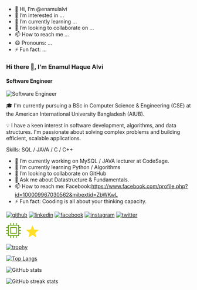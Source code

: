 - 👋 Hi, I’m @enamulalvi
- 👀 I’m interested in ...
- 🌱 I’m currently learning ...
- 💞️ I’m looking to collaborate on ...
- 📫 How to reach me ...
- 😄 Pronouns: ...
- ⚡ Fun fact: ...

<!---
enamulalvi/enamulalvi is a ✨ special ✨ repository because its `README.md` (this file) appears on your GitHub profile.
You can click the Preview link to take a look at your changes.
--->

### Hi there 👋, I'm Enamul Haque Alvi
#### Software Engineer 
![Software Engineer ](https://scontent.fdac99-1.fna.fbcdn.net/v/t39.30808-6/360109415_2081158045559743_66605135416468677_n.jpg?_nc_cat=110&ccb=1-7&_nc_sid=5f2048&_nc_eui2=AeGxyfldtxDD6tSY46P7-opz2MIrz2UIaTTYwivPZQhpNAEQObGcf-oP9qNYRirn9dIgXX3b_1nPAEk0Pttwv6JF&_nc_ohc=aZHFTvXKedYQ7kNvgG-cq2n&_nc_ht=scontent.fdac99-1.fna&oh=00_AYCRvb7vKkw9DOQAimY6SutIs-JNevNIZ2XqO3kboThPcQ&oe=667DE0FF)

🎓 I'm currently pursuing a BSc in Computer Science & Engineering (CSE) at the American International University Bangladesh (AIUB).

💡 I have a keen interest in software development, algorithms, and data structures. I'm passionate about solving complex problems and building efficient, scalable applications.

Skills: SQL / JAVA / C / C++

- 🔭 I’m currently working on MySQL / JAVA lecturer at CodeSage. 
- 🌱 I’m currently learning Python / Algorithms  
- 👯 I’m looking to collaborate on GitHub 
- 💬 Ask me about Datastructure & Fundamentals.  
- 📫 How to reach me: Facebook:https://www.facebook.com/profile.php?id=100009967030562&mibextid=ZbWKwL 
- ⚡ Fun fact: Cooding is all about your thinking capacity. 


[<img src='https://cdn.jsdelivr.net/npm/simple-icons@3.0.1/icons/github.svg' alt='github' height='40'>](https://github.com/EnamulAlvi)  [<img src='https://cdn.jsdelivr.net/npm/simple-icons@3.0.1/icons/linkedin.svg' alt='linkedin' height='40'>](https://www.linkedin.com/in/EnamulAlvi/)  [<img src='https://cdn.jsdelivr.net/npm/simple-icons@3.0.1/icons/facebook.svg' alt='facebook' height='40'>](https://www.facebook.com/EnamulAlvi)  [<img src='https://cdn.jsdelivr.net/npm/simple-icons@3.0.1/icons/instagram.svg' alt='instagram' height='40'>](https://www.instagram.com/EnamulAlvi/)  [<img src='https://cdn.jsdelivr.net/npm/simple-icons@3.0.1/icons/twitter.svg' alt='twitter' height='40'>](https://twitter.com/EnamulAlvi)  

<a href='https://docs.github.com/en/developers'><img src='https://raw.githubusercontent.com/acervenky/animated-github-badges/master/assets/devbadge.gif' width='40' height='40'></a> <a href='https://stars.github.com/'><img src='https://raw.githubusercontent.com/acervenky/animated-github-badges/master/assets/starbadge.gif' width='35' height='35'></a> 

[![trophy](https://github-profile-trophy.vercel.app/?username=EnamulAlvi)](https://github.com/ryo-ma/github-profile-trophy)

[![Top Langs](https://github-readme-stats.vercel.app/api/top-langs/?username=EnamulAlvi)](https://github.com/anuraghazra/github-readme-stats)

![GitHub stats](https://github-readme-stats.vercel.app/api?username=EnamulAlvi&show_icons=true&count_private=true)  

![GitHub streak stats](https://streak-stats.demolab.com/?user=EnamulAlvi)  

